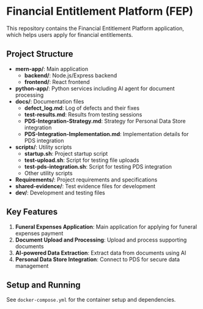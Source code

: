 # Financial Entitlement Platform (FEP)

This repository contains the Financial Entitlement Platform application, which helps users apply for financial entitlements.

## Project Structure

- **mern-app/**: Main application
  - **backend/**: Node.js/Express backend
  - **frontend/**: React frontend
- **python-app/**: Python services including AI agent for document processing
- **docs/**: Documentation files
  - **defect_log.md**: Log of defects and their fixes
  - **test-results.md**: Results from testing sessions
  - **PDS-Integration-Strategy.md**: Strategy for Personal Data Store integration
  - **PDS-Integration-Implementation.md**: Implementation details for PDS integration
- **scripts/**: Utility scripts
  - **startup.sh**: Project startup script
  - **test-upload.sh**: Script for testing file uploads
  - **test-pds-integration.sh**: Script for testing PDS integration
  - Other utility scripts
- **Requirements/**: Project requirements and specifications
- **shared-evidence/**: Test evidence files for development
- **dev/**: Development and testing files

## Key Features

1. **Funeral Expenses Application**: Main application for applying for funeral expenses payment
2. **Document Upload and Processing**: Upload and process supporting documents
3. **AI-powered Data Extraction**: Extract data from documents using AI
4. **Personal Data Store Integration**: Connect to PDS for secure data management

## Setup and Running

See `docker-compose.yml` for the container setup and dependencies.
